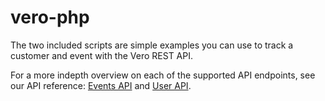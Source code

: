 # vero-php

The two included scripts are simple examples you can use to track a customer and event with the Vero REST API.

For a more indepth overview on each of the supported API endpoints, see our API reference: [Events API](https://github.com/getvero/vero-api/blob/master/sections/api/events.md) and [User API](https://github.com/getvero/vero-api/blob/master/sections/api/users.md).